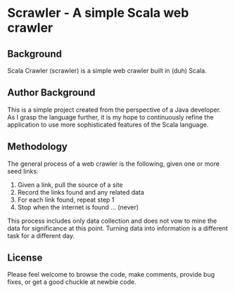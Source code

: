 # Scrawler - A simple Scala web crawler

## Background
Scala Crawler (scrawler) is a simple web crawler built in (duh) Scala. 

## Author Background
This is a simple project created from the perspective of a Java developer. As I grasp the language further, it is my hope to continuously refine the application to use more sophisticated features of the Scala language. 

## Methodology
The general process of a web crawler is the following, given one or more seed links:
1. Given a link, pull the source of a site
2. Record the links found and any related data
3. For each link found, repeat step 1
4. Stop when the internet is found ... (never)

This process includes only data collection and does not vow to mine the data for significance at this point. Turning data into information is a different task for a different day.

## License
Please feel welcome to browse the code, make comments, provide bug fixes, or get a good chuckle at newbie code.